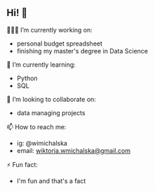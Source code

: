 ## Hi! 🤗

👩🏻‍💻 I’m currently working on: 
  - personal budget spreadsheet
  - finishing my master's degree in Data Science


🌱 I’m currently learning:
  - Python
  - SQL
    

👯 I’m looking to collaborate on: 
  - data managing projects
    

📫 How to reach me:
  - ig: @wimichalska
  - email: wiktoria.wmichalska@gmail.com


⚡ Fun fact:
  - I'm fun and that's a fact
